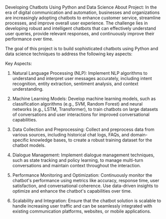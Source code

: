 Developing Chatbots Using Python and Data Science
About Project:
In the era of digital communication and automation, businesses and organizations are increasingly adopting chatbots to enhance customer service, streamline processes, and improve overall user experience. The challenge lies in developing robust and intelligent chatbots that can effectively understand user queries, provide relevant responses, and continuously improve their performance over time.

The goal of this project is to build sophisticated chatbots using Python and data science techniques to address the following key aspects:

Key Aspects:
1. Natural Language Processing (NLP):
Implement NLP algorithms to understand and interpret user messages accurately, including intent recognition, entity extraction, sentiment analysis, and context understanding.

2. Machine Learning Models:
Develop machine learning models, such as classification algorithms (e.g., SVM, Random Forest) and neural networks (e.g., LSTM, Transformer), to train chatbots on large datasets of conversations and user interactions for improved conversational capabilities.

3. Data Collection and Preprocessing:
Collect and preprocess data from various sources, including historical chat logs, FAQs, and domain-specific knowledge bases, to create a robust training dataset for the chatbot models.

4. Dialogue Management:
Implement dialogue management techniques, such as state tracking and policy learning, to manage multi-turn conversations and maintain context throughout the interaction.

5. Performance Monitoring and Optimization:
Continuously monitor the chatbot's performance using metrics like accuracy, response time, user satisfaction, and conversational coherence. Use data-driven insights to optimize and enhance the chatbot's capabilities over time.

6. Scalability and Integration:
Ensure that the chatbot solution is scalable to handle increasing user traffic and can be seamlessly integrated with existing communication platforms, websites, or mobile applications.
